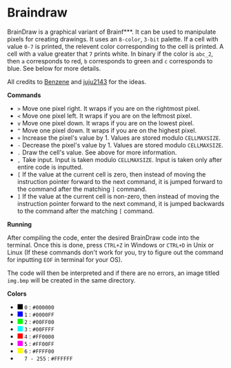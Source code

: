 # Braindraw

BrainDraw is a graphical variant of Brainf***. It can be used to manipulate pixels for creating drawings. It uses an `8-color`, `3-bit` palette. If a cell with value `0-7` is printed, the relevent color corresponding to the cell is printed. A cell with a value greater that `7` prints white. In binary if the color is `abc_2`, then `a` corresponds to red, `b` corresponds to green and `c` corresponds to blue. See below for more details.

All credits to [Benzene](https://codegolf.stackexchange.com/a/136986/31561) and [juju2143](https://esolangs.org/wiki/User:Juju2143) for the ideas.

**Commands**
* `>` Move one pixel right. It wraps if you are on the rightmost pixel.
* `<` Move one pixel left. It wraps if you are on the leftmost pixel.
* `v` Move one pixel down. It wraps if you are on the lowest pixel.
* `^` Move one pixel down. It wraps if you are on the highest pixel.
* `+` Increase the pixel's value by 1. Values are stored modulo `CELLMAXSIZE`.
* `-` Decrease the pixel's value by 1. Values are stored modulo `CELLMAXSIZE`.
* `.` Draw the cell's value. See above for more information.
* `,` Take input. Input is taken modulo `CELLMAXSIZE`. Input is taken only after entire code is inputted.
* `[` If the value at the current cell is zero, then instead of moving the instruction pointer forward to the next command, it is jumped forward to the command after the matching `]` command.
* `]` If the value at the current cell is non-zero, then instead of moving the instruction pointer forward to the next command, it is jumped backwards to the command after the matching `[` command.

**Running**

After compiling the code, enter the desired BrainDraw code into the terminal. Once this is done, press `CTRL+Z` in Windows or `CTRL+D` in Unix or Linux (If these commands don't work for you, try to figure out the command for inputting `EOF` in terminal for your OS).

The code will then be interpreted and if there are no errors, an image titled `img.bmp` will be created in the same directory.

**Colors**
* ![0](https://raw.githubusercontent.com/cyc-func/Braindraw/master/Colors/0.jpg) `0` : `#000000`
* ![1](https://raw.githubusercontent.com/cyc-func/Braindraw/master/Colors/1.jpg) `1` : `#0000FF`
* ![2](https://raw.githubusercontent.com/cyc-func/Braindraw/master/Colors/2.jpg) `2` : `#00FF00`
* ![3](https://raw.githubusercontent.com/cyc-func/Braindraw/master/Colors/3.jpg) `3` : `#00FFFF`
* ![4](https://raw.githubusercontent.com/cyc-func/Braindraw/master/Colors/4.jpg) `4` : `#FF0000`
* ![5](https://raw.githubusercontent.com/cyc-func/Braindraw/master/Colors/5.jpg) `5` : `#FF00FF`
* ![6](https://raw.githubusercontent.com/cyc-func/Braindraw/master/Colors/6.jpg) `6` : `#FFFF00`
* ![7](https://raw.githubusercontent.com/cyc-func/Braindraw/master/Colors/7.jpg) `7 - 255` : `#FFFFFF`
